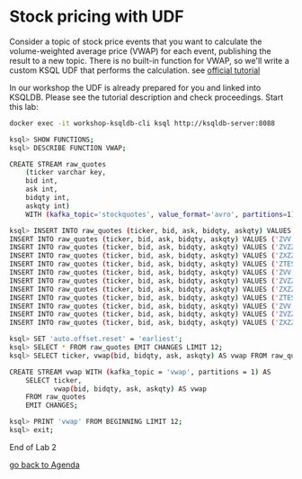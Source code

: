 # Stock pricing with UDF
Consider a topic of stock price events that you want to calculate the volume-weighted average price (VWAP) for each event, publishing the result to a new topic.
There is no built-in function for VWAP, so we'll write a custom KSQL UDF that performs the calculation.
see [official tutorial](https://kafka-tutorials.confluent.io/udf/ksql.html?_ga=2.223343775.583678155.1587977444-275217082.1587977444)

In our workshop the UDF is already prepared for you and linked into KSQLDB. Please see the tutorial description and check proceedings.
Start this lab:
```bash
docker exec -it workshop-ksqldb-cli ksql http://ksqldb-server:8088
```
```bash
ksql> SHOW FUNCTIONS;
ksql> DESCRIBE FUNCTION VWAP;
```
```bash
CREATE STREAM raw_quotes
    (ticker varchar key, 
    bid int, 
    ask int, 
    bidqty int, 
    askqty int)
    WITH (kafka_topic='stockquotes', value_format='avro', partitions=1);
```
```bash
ksql> INSERT INTO raw_quotes (ticker, bid, ask, bidqty, askqty) VALUES ('ZTEST', 15, 25, 100, 100);
INSERT INTO raw_quotes (ticker, bid, ask, bidqty, askqty) VALUES ('ZVV',   25, 35, 100, 100);
INSERT INTO raw_quotes (ticker, bid, ask, bidqty, askqty) VALUES ('ZVZZT', 35, 45, 100, 100);
INSERT INTO raw_quotes (ticker, bid, ask, bidqty, askqty) VALUES ('ZXZZT', 45, 55, 100, 100);
INSERT INTO raw_quotes (ticker, bid, ask, bidqty, askqty) VALUES ('ZTEST', 10, 20, 50, 100);
INSERT INTO raw_quotes (ticker, bid, ask, bidqty, askqty) VALUES ('ZVV',   30, 40, 100, 50);
INSERT INTO raw_quotes (ticker, bid, ask, bidqty, askqty) VALUES ('ZVZZT', 30, 40, 50, 100);
INSERT INTO raw_quotes (ticker, bid, ask, bidqty, askqty) VALUES ('ZXZZT', 50, 60, 100, 50);
INSERT INTO raw_quotes (ticker, bid, ask, bidqty, askqty) VALUES ('ZTEST', 15, 20, 100, 100);
INSERT INTO raw_quotes (ticker, bid, ask, bidqty, askqty) VALUES ('ZVV',   25, 35, 100, 100);
INSERT INTO raw_quotes (ticker, bid, ask, bidqty, askqty) VALUES ('ZVZZT', 35, 45, 100, 100);
INSERT INTO raw_quotes (ticker, bid, ask, bidqty, askqty) VALUES ('ZXZZT', 45, 55, 100, 100);
```
```bash
ksql> SET 'auto.offset.reset' = 'earliest';
ksql> SELECT * FROM raw_quotes EMIT CHANGES LIMIT 12;
ksql> SELECT ticker, vwap(bid, bidqty, ask, askqty) AS vwap FROM raw_quotes EMIT CHANGES LIMIT 12;
```
```bash
CREATE STREAM vwap WITH (kafka_topic = 'vwap', partitions = 1) AS
    SELECT ticker,
           vwap(bid, bidqty, ask, askqty) AS vwap
    FROM raw_quotes
    EMIT CHANGES;
```
```bash
ksql> PRINT 'vwap' FROM BEGINNING LIMIT 12;
ksql> exit;
```

End of Lab 2

[go back to Agenda](https://github.com/jr-marquez/Workshop_Confluent/blob/main/README.md#confluent-hands-on-workshop)